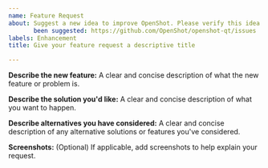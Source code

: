```yaml
---
name: Feature Request
about: Suggest a new idea to improve OpenShot. Please verify this idea has not already
       been suggested: https://github.com/OpenShot/openshot-qt/issues
labels: Enhancement
title: Give your feature request a descriptive title

---
```


**Describe the new feature:**
A clear and concise description of what the new feature or problem is.

**Describe the solution you'd like:**
A clear and concise description of what you want to happen.

**Describe alternatives you have considered:**
A clear and concise description of any alternative solutions or features you've considered.

**Screenshots:** (Optional)
If applicable, add screenshots to help explain your request.
